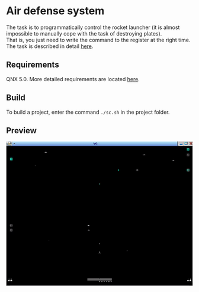 # Air defense system
The task is to programmatically control the rocket launcher (it is almost impossible to manually cope with the task of destroying plates).<br/> 
That is, you just need to write the command to the register at the right time.<br/>
The task is described in detail [here](./Lab%204.pdf).
## Requirements
QNX 5.0. 
More detailed requirements are located [here](http://cyber.sibsutis.ru:82/ОСРВ/QNX650/!_readme.txt).
## Build
To build a project, enter the command `./sc.sh` in the project folder.
## Preview
<img src="output.gif" width="700" />
